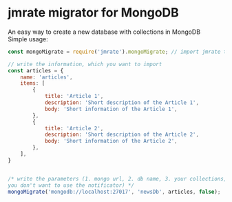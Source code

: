 # jmrate migrator for MongoDB
An easy way to create a new database with collections in MongoDB  
Simple usage:
```javascript
const mongoMigrate = require('jmrate').mongoMigrate; // import jmrate to your file

// write the information, which you want to import
const articles = {
	name: 'articles',
	items: [
		{
			title: 'Article 1',
			description: 'Short description of the Article 1',
			body: 'Short information of the Article 1',
		},
		{
			title: 'Article 2',
			description: 'Short description of the Article 2',
			body: 'Short information of the Article 2',
		},
	],
}


/* write the parameters (1. mongo url, 2. db name, 3. your collections, 4. optional parameter - false if
you don't want to use the notificator) */
mongoMigrate('mongodb://localhost:27017', 'newsDb', articles, false);
```
